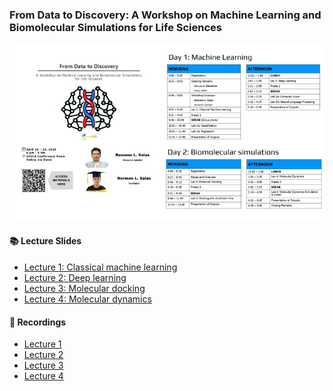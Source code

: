 ### From Data to Discovery: A Workshop on Machine Learning and Biomolecular Simulations for Life Sciences
![Program](program.JPG)

#### 📚 Lecture Slides
- [Lecture 1: Classical machine learning](Lecture_slides/Lec_1_Classical_ML.pptx)
- [Lecture 2: Deep learning](Lecture_slides/Lec_2_Deep_learning.pptx)
- [Lecture 3: Molecular docking](Lecture_slides/Lec_3_Docking.pptx)
- [Lecture 4: Molecular dynamics](Lecture_slides/Lec_4_MD.pptx)


#### 🎥 Recordings
- [Lecture 1](https://youtu.be/cD3iqhRUv0s?si=rLl-9GBfWwLl8fpy)
- [Lecture 2]()
- [Lecture 3]()
- [Lecture 4]()
